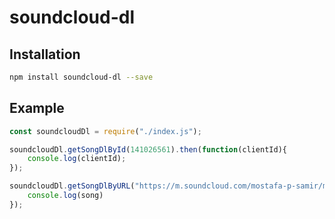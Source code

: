 # soundcloud-dl

## Installation

```bash
npm install soundcloud-dl --save
```

## Example

```javascript
const soundcloudDl = require("./index.js");

soundcloudDl.getSongDlById(141026561).then(function(clientId){
	console.log(clientId);
});

soundcloudDl.getSongDlByURL("https://m.soundcloud.com/mostafa-p-samir/mgk-swing-life-away").then(function(song){
	console.log(song)
});
```

